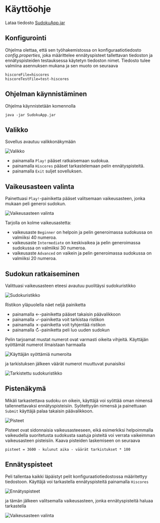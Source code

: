 # Käyttöohje

Lataa tiedosto [SudokuApp.jar](https://github.com/osekeranen/ot-harjoitustyo/releases/tag/v1.1)

## Konfigurointi

Ohjelma olettaa, että sen työhakemistossa on konfiguraatiotiedosto *config.properties*, joka määrittelee ennätyspisteet tallettavan tiedoston ja ennätyspisteiden testauksessa käytetyn tiedoston nimet. Tiedosto tulee valmiina asennuksen mukana ja sen muoto on seuraava

```
hiscoreFile=hiscores
hiscoreTestFile=test-hiscores
```

## Ohjelman käynnistäminen

Ohjelma käynnistetään komennolla

```
java -jar SudokuApp.jar
```

## Valikko

Sovellus avautuu valikkonäkymään

![Valikko](menu.png)

* painamalla `Play!` pääset ratkaisemaan sudokua.
* painamalla `Hiscores` pääset tarkastelemaan pelin ennätyspisteitä.
* painamalla `Exit` suljet sovelluksen.

## Vaikeusasteen valinta

Painettuasi `Play!`-painiketta pääset valitsemaan vaikeusasteen, jonka mukaan peli generoi sudokun.

![Vaikeusasteen valinta](difficulty-selection.png)

Tarjolla on kolme vaikeusastetta:

* vaikeusaste `Beginner` on helpoin ja pelin generoimassa sudokussa on valmiiksi 40 numeroa.
* vaikeusaste `Intermediate` on keskivaikea ja pelin generoimassa sudokussa on valmiiksi 30 numeroa.
* vaikeusaste `Advanced` on vaikein ja pelin generoimassa sudokussa on valmiiksi 20 numeroa.

## Sudokun ratkaiseminen

Valittuasi vaikeusasteen eteesi avautuu puolitäysi sudokuristikko

![Sudokuristikko](puzzle.png)

Ristikon yläpuolella näet neljä painiketta

* painamalla &#8592;-painiketta pääset takaisin päävalikkoon
* painamalla &#10003;-painiketta voit tarkistaa ristikon
* painamalla &#10007;-painiketta voit tyhjentää ristikon
* painamalla &#8635;-painiketta peli luo uuden sudokun

Pelin tarjoamat mustat numerot ovat varmasti oikeita vihjeitä. Käyttäjän syöttämät numerot ilmaistaan harmaalla

![Käyttäjän syöttämiä numeroita](puzzle-grey.png)

ja tarkistuksen jälkeen väärät numerot muuttuvat punaisiksi

![Tarkistettu sudokuristikko](puzzle-red.png)

## Pistenäkymä

Mikäli tarkastettava sudoku on oikein, käyttäjä voi syöttää oman nimensä tallennettavaksi ennätyspisteisiin. Syötettyyän nimensä ja painettuaan `Submit` käyttäjä palaa takaisin päävalikkoon.

![Pisteet](after-game-report.png)

Pisteet ovat sidonnaisia vaikeusasteeseen, eikä esimerkiksi helpoimmalla vaikeudella suoritetusta sudokusta saatuja pisteitä voi verrata vaikeimman vaikeusasteen pisteisiin. Kaava pisteiden laskemiseen on seuraava

```
pisteet = 3600 - kulunut aika - väärät tarkistukset * 100
```

## Ennätyspisteet

Peli tallentaa kaikki läpäistyt pelit konfiguraatiotiedostossa määritettyy tiedostoon. Käyttäjä voi tarkastella ennätyspisteitä painamalla `Hiscores`

![Ennätyspisteet](hiscores.png)

ja tämän jälkeen valitsemalla vaikeusasteen, jonka ennätyspisteitä haluaa tarkastella

![Vaikeusasteen valinta](hiscores-beginner.png)
